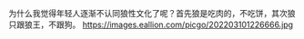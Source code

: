 为什么我觉得年轻人逐渐不认同狼性文化了呢？首先狼是吃肉的，不吃饼，其次狼只跟狼王，不跟狗。 https://images.eallion.com/picgo/202203101226666.jpg  